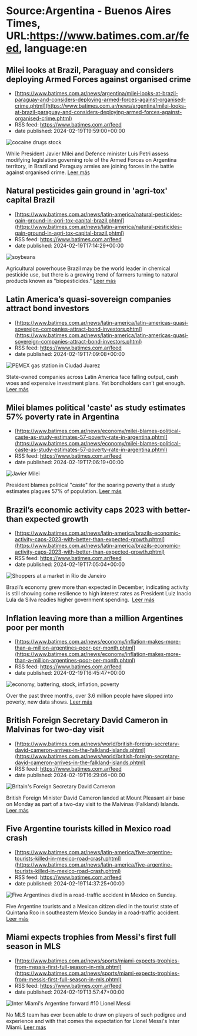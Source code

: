 # Source:Argentina - Buenos Aires Times, URL:https://www.batimes.com.ar/feed, language:en

## Milei looks at Brazil, Paraguay and considers deploying Armed Forces against organised crime
 - [https://www.batimes.com.ar/news/argentina/milei-looks-at-brazil-paraguay-and-considers-deploying-armed-forces-against-organised-crime.phtml](https://www.batimes.com.ar/news/argentina/milei-looks-at-brazil-paraguay-and-considers-deploying-armed-forces-against-organised-crime.phtml)
 - RSS feed: https://www.batimes.com.ar/feed
 - date published: 2024-02-19T19:59:00+00:00

<p><img alt="cocaine drugs stock" src="https://fotos.perfil.com/2022/06/28/trim/540/304/cocaine-drugs-stock-1378592.jpeg" /></p>While President Javier Milei and Defence minister Luis Petri assess modifying legislation governing role of the Armed Forces on Argentina territory, in Brazil and Paraguay armies are joining forces in the battle against organised crime. <a href="https://www.batimes.com.ar/news/argentina/milei-looks-at-brazil-paraguay-and-considers-deploying-armed-forces-against-organised-crime.phtml">Leer más</a>

## Natural pesticides gain ground in 'agri-tox' capital Brazil
 - [https://www.batimes.com.ar/news/latin-america/natural-pesticides-gain-ground-in-agri-tox-capital-brazil.phtml](https://www.batimes.com.ar/news/latin-america/natural-pesticides-gain-ground-in-agri-tox-capital-brazil.phtml)
 - RSS feed: https://www.batimes.com.ar/feed
 - date published: 2024-02-19T17:14:29+00:00

<p><img alt="soybeans" src="https://fotos.perfil.com/2024/02/19/trim/540/304/soybeans-1757393.jpg" /></p>Agricultural powerhouse Brazil may be the world leader in chemical pesticide use, but there is a growing trend of farmers turning to natural products known as "biopesticides." <a href="https://www.batimes.com.ar/news/latin-america/natural-pesticides-gain-ground-in-agri-tox-capital-brazil.phtml">Leer más</a>

## Latin America’s quasi-sovereign companies attract bond investors
 - [https://www.batimes.com.ar/news/latin-america/latin-americas-quasi-sovereign-companies-attract-bond-investors.phtml](https://www.batimes.com.ar/news/latin-america/latin-americas-quasi-sovereign-companies-attract-bond-investors.phtml)
 - RSS feed: https://www.batimes.com.ar/feed
 - date published: 2024-02-19T17:09:08+00:00

<p><img alt="PEMEX gas station in Ciudad Juarez" src="https://fotos.perfil.com/2024/02/19/trim/540/304/pemex-gas-station-in-ciudad-juarez-1757392.jpg" /></p>State-owned companies across Latin America face falling output, cash woes and expensive investment plans. Yet bondholders can’t get enough. <a href="https://www.batimes.com.ar/news/latin-america/latin-americas-quasi-sovereign-companies-attract-bond-investors.phtml">Leer más</a>

## Milei blames political 'caste' as study estimates 57% poverty rate in Argentina
 - [https://www.batimes.com.ar/news/economy/milei-blames-political-caste-as-study-estimates-57-poverty-rate-in-argentina.phtml](https://www.batimes.com.ar/news/economy/milei-blames-political-caste-as-study-estimates-57-poverty-rate-in-argentina.phtml)
 - RSS feed: https://www.batimes.com.ar/feed
 - date published: 2024-02-19T17:06:19+00:00

<p><img alt="Javier Milei" src="https://fotos.perfil.com/2023/12/19/trim/540/304/javier-milei-1722265.jpg" /></p>President blames political "caste" for the soaring poverty that a study estimates plagues 57% of population.
 <a href="https://www.batimes.com.ar/news/economy/milei-blames-political-caste-as-study-estimates-57-poverty-rate-in-argentina.phtml">Leer más</a>

## Brazil’s economic activity caps 2023 with better-than expected growth
 - [https://www.batimes.com.ar/news/latin-america/brazils-economic-activity-caps-2023-with-better-than-expected-growth.phtml](https://www.batimes.com.ar/news/latin-america/brazils-economic-activity-caps-2023-with-better-than-expected-growth.phtml)
 - RSS feed: https://www.batimes.com.ar/feed
 - date published: 2024-02-19T17:05:04+00:00

<p><img alt="Shoppers at a market in Rio de Janeiro" src="https://fotos.perfil.com/2024/02/19/trim/540/304/shoppers-at-a-market-in-rio-de-janeiro-1757391.jpg" /></p>Brazil’s economy grew more than expected in December, indicating activity is still showing some resilience to high interest rates as President Luiz Inacio Lula da Silva readies higher government spending.  <a href="https://www.batimes.com.ar/news/latin-america/brazils-economic-activity-caps-2023-with-better-than-expected-growth.phtml">Leer más</a>

## Inflation leaving more than a million Argentines poor per month
 - [https://www.batimes.com.ar/news/economy/inflation-makes-more-than-a-million-argentines-poor-per-month.phtml](https://www.batimes.com.ar/news/economy/inflation-makes-more-than-a-million-argentines-poor-per-month.phtml)
 - RSS feed: https://www.batimes.com.ar/feed
 - date published: 2024-02-19T16:45:47+00:00

<p><img alt="economy, battering, stock, inflation, poverty" src="https://fotos.perfil.com/2023/11/15/trim/540/304/economy-battering-stock-inflation-poverty-1698232.jpg" /></p>Over the past three months, over 3.6 million people have slipped into poverty, new data shows. <a href="https://www.batimes.com.ar/news/economy/inflation-makes-more-than-a-million-argentines-poor-per-month.phtml">Leer más</a>

## British Foreign Secretary David Cameron in Malvinas for two-day visit
 - [https://www.batimes.com.ar/news/world/british-foreign-secretary-david-cameron-arrives-in-the-falkland-islands.phtml](https://www.batimes.com.ar/news/world/british-foreign-secretary-david-cameron-arrives-in-the-falkland-islands.phtml)
 - RSS feed: https://www.batimes.com.ar/feed
 - date published: 2024-02-19T16:29:06+00:00

<p><img alt="Britain's Foreign Secretary David Cameron" src="https://fotos.perfil.com/2024/02/19/trim/540/304/britains-foreign-secretary-david-cameron-1757344.jpg" /></p>British Foreign Minister David Cameron landed at Mount Pleasant air base on Monday as part of a two-day visit to the Malvinas (Falkland) Islands. <a href="https://www.batimes.com.ar/news/world/british-foreign-secretary-david-cameron-arrives-in-the-falkland-islands.phtml">Leer más</a>

## Five Argentine tourists killed in Mexico road crash
 - [https://www.batimes.com.ar/news/latin-america/five-argentine-tourists-killed-in-mexico-road-crash.phtml](https://www.batimes.com.ar/news/latin-america/five-argentine-tourists-killed-in-mexico-road-crash.phtml)
 - RSS feed: https://www.batimes.com.ar/feed
 - date published: 2024-02-19T14:37:25+00:00

<p><img alt="Five Argentines died in a road-traffic accident in Mexico on Sunday." src="https://fotos.perfil.com/2024/02/19/trim/540/304/five-argentines-died-in-a-road-traffic-accident-in-mexico-on-sunday-1757243.jpg" /></p>Five Argentine tourists and a Mexican citizen died in the tourist state of Quintana Roo in southeastern Mexico Sunday in a road-traffic accident. <a href="https://www.batimes.com.ar/news/latin-america/five-argentine-tourists-killed-in-mexico-road-crash.phtml">Leer más</a>

## Miami expects trophies from Messi's first full season in MLS
 - [https://www.batimes.com.ar/news/sports/miami-expects-trophies-from-messis-first-full-season-in-mls.phtml](https://www.batimes.com.ar/news/sports/miami-expects-trophies-from-messis-first-full-season-in-mls.phtml)
 - RSS feed: https://www.batimes.com.ar/feed
 - date published: 2024-02-19T13:57:47+00:00

<p><img alt="Inter Miami's Argentine forward #10 Lionel Messi " src="https://fotos.perfil.com/2024/02/19/trim/540/304/inter-miamis-argentine-forward-1757215.jpg" /></p>No MLS team has ever been able to draw on players of such pedigree and experience and with that comes the expectation for Lionel Messi's Inter Miami. <a href="https://www.batimes.com.ar/news/sports/miami-expects-trophies-from-messis-first-full-season-in-mls.phtml">Leer más</a>


